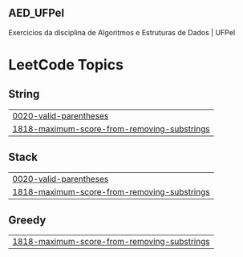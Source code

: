 ## AED_UFPel
 Exercicios da disciplina de Algoritmos e Estruturas de Dados | UFPel

<!---LeetCode Topics Start-->
# LeetCode Topics
## String
|  |
| ------- |
| [0020-valid-parentheses](https://github.com/DLedebuhr/AED_UFPel/tree/master/0020-valid-parentheses) |
| [1818-maximum-score-from-removing-substrings](https://github.com/DLedebuhr/AED_UFPel/tree/master/1818-maximum-score-from-removing-substrings) |
## Stack
|  |
| ------- |
| [0020-valid-parentheses](https://github.com/DLedebuhr/AED_UFPel/tree/master/0020-valid-parentheses) |
| [1818-maximum-score-from-removing-substrings](https://github.com/DLedebuhr/AED_UFPel/tree/master/1818-maximum-score-from-removing-substrings) |
## Greedy
|  |
| ------- |
| [1818-maximum-score-from-removing-substrings](https://github.com/DLedebuhr/AED_UFPel/tree/master/1818-maximum-score-from-removing-substrings) |
<!---LeetCode Topics End-->